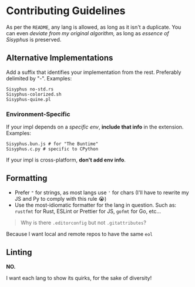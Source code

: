 # Contributing Guidelines
As per the `README`, any lang is allowed, as long as it isn't a duplicate. You can even *deviate from my original algorithm,* as long as _essence of Sisyphus_ is preserved.

## Alternative Implementations
Add a suffix that identifies your implementation from the rest. Preferably delimited by "-". Examples:
```
Sisyphus no-std.rs
Sisyphus-colorized.sh
Sisyphus-quine.pl
```

### Environment-Specific
If your impl depends on a _specific env_, **include that info** in the extension. Examples:
```
Sisyphus.bun.js # for "The Buntime"
Sisyphus.c.py # specific to CPython
```

If your impl is cross-platform, **don't add env info**.

## Formatting
- Prefer `"` for strings, as most langs use `'` for chars (I'll have to rewrite my JS and Py to comply with this rule 😭)
- Use the most-idiomatic formatter for the lang in question. Such as: `rustfmt` for Rust, ESLint or Prettier for JS, `gofmt` for Go, etc...

> Why is there `.editorconfig` but not `.gitattributes`?

Because I want local and remote repos to have the same `eol`

## Linting
**NO.**

I want each lang to show its quirks, for the sake of diversity!
